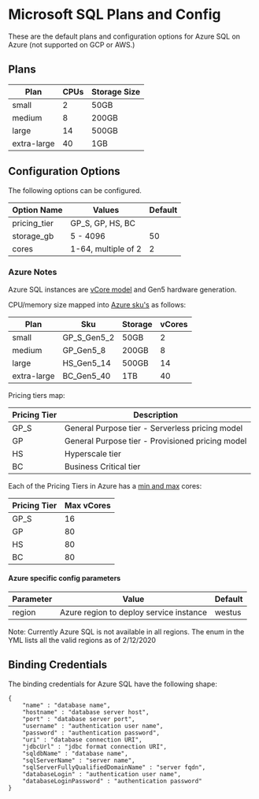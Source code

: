 # Microsoft SQL Plans and Config
These are the default plans and configuration options for Azure SQL on Azure (not supported on GCP or AWS.)

## Plans

| Plan       | CPUs | Storage Size |
|------------|------|--------------|
|small       | 2    | 50GB         |
|medium      | 8    | 200GB        |
|large       | 14   | 500GB        |
|extra-large | 40   | 1GB          |

## Configuration Options

The following options can be configured.

| Option Name | Values              | Default |
|-------------|---------------------|---------|
| pricing_tier| GP_S, GP, HS, BC    |         |
| storage_gb  | 5 - 4096            | 50      |
| cores       | 1-64, multiple of 2 | 2       |

### Azure Notes

Azure SQL instances are [vCore model](https://docs.microsoft.com/en-us/azure/sql-database/sql-database-service-tiers-vcore?tabs=azure-portal) and Gen5 hardware generation.

CPU/memory size mapped into [Azure sku's](https://docs.microsoft.com/en-us/azure/sql-database/sql-database-vcore-resource-limits-single-databases) as follows:

| Plan        | Sku        | Storage | vCores |
|-------------|------------|---------|--------|
| small       | GP_S_Gen5_2 | 50GB    | 2      |
| medium      | GP_Gen5_8  | 200GB   | 8      |
| large       | HS_Gen5_14 | 500GB   | 14     |
| extra-large | BC_Gen5_40 | 1TB     | 40     |

Pricing tiers map:

| Pricing Tier | Description |
|-|-|
| GP_S | General Purpose tier - Serverless pricing model |
| GP   | General Purpose tier - Provisioned pricing model |
| HS   | Hyperscale tier |
| BC   | Business Critical tier |

Each of the Pricing Tiers in Azure has a [min and max](https://docs.microsoft.com/en-us/azure/sql-database/sql-database-vcore-resource-limits-single-databases) cores:

| Pricing Tier | Max vCores |
|--------------|------------|
| GP_S         | 16         |
| GP           | 80         |
| HS           | 80         |
| BC           | 80         |

#### Azure specific config parameters

| Parameter | Value | Default |
|-----------|--------|--------|
| region  | Azure region to deploy service instance | westus |

Note: Currently Azure SQL is not available in all regions. The enum in the YML lists all the valid regions as of 2/12/2020

## Binding Credentials

The binding credentials for Azure SQL have the following shape:

```
{
    "name" : "database name",
    "hostname" : "database server host",
    "port" : "database server port",
    "username" : "authentication user name",
    "password" : "authentication password",
    "uri" : "database connection URI",
    "jdbcUrl" : "jdbc format connection URI",
    "sqldbName" : "database name",
    "sqlServerName" : "server name",
    "sqlServerFullyQualifiedDomainName" : "server fqdn",
    "databaseLogin" : "authentication user name",
    "databaseLoginPassword" : "authentication password"
}
```



